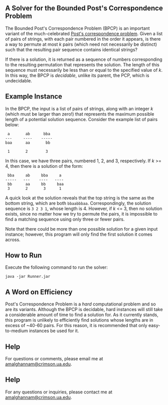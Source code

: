 ## A Solver for the Bounded Post's Correspondence Problem 
The Bounded Post's Correspondence Problem (BPCP) is an important variant of the much-celebrated [Post's correspondence problem](https://en.wikipedia.org/wiki/Post_correspondence_problem). Given a list of pairs of strings, with each pair numbered in the order it appears, is there a way to permute at most *k* pairs (which need not necessarily be distinct) such that the resulting pair sequence contains identical strings? 

If there is a solution, it is returned as a sequence of numbers corresponding to the resulting permutation that represents the solution. The length of this sequence must necessarily be less than or equal to the specified value of *k*. In this way, the BPCP is *decidable*, unlike its parent, the PCP, which is undecidable.

## Example Instance 

In the BPCP, the input is a list of pairs of strings, along with an integer *k* (which must be larger than zero!) that represents the maximum possible length of a potential solution sequence. Consider the example list of pairs below:

```
 a       ab      bba
---     ----    -----
baa      aa       bb
 
 1       2        3
```

In this case, we have three pairs, numbered 1, 2, and 3, respectively. If *k* >= 4, then there is a solution of the form:

```
 bba     ab     bba     a
-----   ---    ----   ----
 bb      aa     bb     baa
 3       2       3      1
```

A quick look at the solution reveals that the top string is the same as the bottom string, which are both ```bbaabbbaa```. Correspondingly, the solution sequence is ```3 2 3 1```, whose length is 4. However, if *k* <= 3, then no solution exists, since no matter how we try to permute the pairs, it is impossible to find a matching sequence using only three or fewer pairs.

Note that there could be more than one possible solution for a given input instance; however, this program will only find the first solution it comes across. 

## How to Run

Execute the following command to run the solver:

```
java -jar Runner.jar 
``` 

## A Word on Efficiency 

Post's Correspondence Problem is a *hard* computational problem and so are its variants. Although the BPCP is decidable, hard instances will still take a considerable amount of time to find a solution for. As it currently stands, this program is unlikely to efficiently find solutions whose lengths are in excess of ~40-60 pairs. For this reason, it is recommended that only easy-to-medium instances be used for it. 

## Help 

For questions or comments, please email me at amalghannam@crimson.ua.edu. 

## Help

For any questions or inquiries, please contact me at amalghannam@crimson.ua.edu. 
